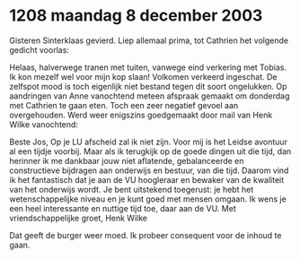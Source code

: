 # 1208 maandag 8 december 2003
Gisteren Sinterklaas gevierd. Liep allemaal prima, tot Cathrien het volgende gedicht voorlas:

Helaas, halverwege tranen met tuiten, vanwege eind verkering met Tobias. Ik kon mezelf wel voor mijn kop slaan! Volkomen verkeerd ingeschat. De zelfspot mood is toch eigenlijk niet bestand tegen dit soort ongelukken. Op aandringen van Anne vanochtend meteen afspraak gemaakt om donderdag met Cathrien te gaan eten. Toch een zeer negatief gevoel aan overgehouden. Werd weer enigszins goedgemaakt door mail van Henk Wilke vanochtend:

Beste Jos, 
Op je LU afscheid zal ik niet zijn. Voor mij is het Leidse avontuur al een tijdje voorbij. Maar als ik terugkijk op de goede dingen uit die tijd, dan herinner ik me dankbaar jouw niet aflatende, gebalanceerde en constructieve bijdragen aan onderwijs en bestuur, van die tijd. Daarom  vind ik het fantastisch dat je aan de VU  hoogleraar en bewaker van de kwaliteit van het onderwijs wordt. Je bent uitstekend toegerust: je hebt het wetenschappelijke niveau en je kunt goed met mensen omgaan. Ik wens je een heel interessante en nuttige tijd toe, daar aan de VU. Met vriendschappelijke groet, Henk Wilke

Dat geeft de burger weer moed.
Ik probeer consequent voor de inhoud te gaan.